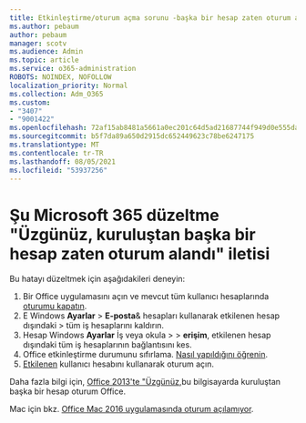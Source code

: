```yaml
---
title: Etkinleştirme/oturum açma sorunu -başka bir hesap zaten oturum açık
ms.author: pebaum
author: pebaum
manager: scotv
ms.audience: Admin
ms.topic: article
ms.service: o365-administration
ROBOTS: NOINDEX, NOFOLLOW
localization_priority: Normal
ms.collection: Adm_O365
ms.custom:
- "3407"
- "9001422"
ms.openlocfilehash: 72af15ab8481a5661a0ec201c64d5ad21687744f949d0e555da21baf269a780f
ms.sourcegitcommit: b5f7da89a650d2915dc652449623c78be6247175
ms.translationtype: MT
ms.contentlocale: tr-TR
ms.lasthandoff: 08/05/2021
ms.locfileid: "53937256"
---
```

# <a name="fixing-the-microsoft-365-apps-sorry-another-account-from-your-organization-is-already-signed-in-message"></a>Şu Microsoft 365 düzeltme "Üzgünüz, kuruluştan başka bir hesap zaten oturum alandı" iletisi

Bu hatayı düzeltmek için aşağıdakileri deneyin:

1. Bir Office uygulamasını açın ve mevcut tüm kullanıcı hesaplarında [oturumu kapatın](https://support.office.com/article/5a20dc11-47e9-4b6f-945d-478cb6d92071).   
2. E Windows **Ayarlar**  >  **E-posta**& hesapları kullanarak etkilenen hesap dışındaki  >  tüm iş hesaplarını kaldırın. 
3. Hesap Windows **Ayarlar** İş veya okula  >    >  **erişim**, etkilenen hesap dışındaki tüm iş hesaplarının bağlantısını kes. 
4. Office etkinleştirme durumunu sıfırlama. [Nasıl yapıldığını öğrenin](https://docs.microsoft.com/office365/troubleshoot/activation/reset-office-365-proplus-activation-state
).
5. [Etkilenen](https://support.office.com/article/628ea040-f265-49de-b986-be09c3ebf8a9) kullanıcı hesabını kullanarak oturum açın. 

Daha fazla bilgi için, [Office 2013'te "Üzgünüz,](https://docs.microsoft.com/office/troubleshoot/error-messages/another-account-already-signed-in)bu bilgisayarda kuruluştan başka bir hesap oturum Office.

Mac için bkz. [Office Mac 2016 uygulamasında oturum açılamıyor](https://docs.microsoft.com/office365/troubleshoot/authentication/sign-in-to-office-2016-for-mac-fail).